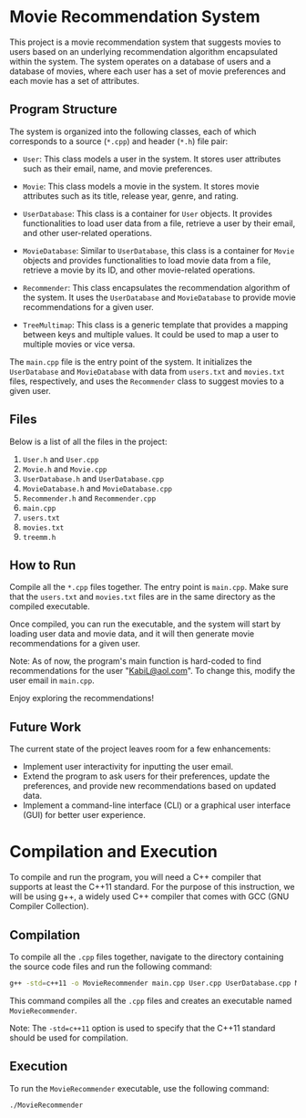# Movie Recommendation System

This project is a movie recommendation system that suggests movies to users based on an underlying recommendation algorithm encapsulated within the system. The system operates on a database of users and a database of movies, where each user has a set of movie preferences and each movie has a set of attributes.

## Program Structure

The system is organized into the following classes, each of which corresponds to a source (`*.cpp`) and header (`*.h`) file pair:

- `User`: This class models a user in the system. It stores user attributes such as their email, name, and movie preferences.

- `Movie`: This class models a movie in the system. It stores movie attributes such as its title, release year, genre, and rating.

- `UserDatabase`: This class is a container for `User` objects. It provides functionalities to load user data from a file, retrieve a user by their email, and other user-related operations.

- `MovieDatabase`: Similar to `UserDatabase`, this class is a container for `Movie` objects and provides functionalities to load movie data from a file, retrieve a movie by its ID, and other movie-related operations.

- `Recommender`: This class encapsulates the recommendation algorithm of the system. It uses the `UserDatabase` and `MovieDatabase` to provide movie recommendations for a given user.

- `TreeMultimap`: This class is a generic template that provides a mapping between keys and multiple values. It could be used to map a user to multiple movies or vice versa.

The `main.cpp` file is the entry point of the system. It initializes the `UserDatabase` and `MovieDatabase` with data from `users.txt` and `movies.txt` files, respectively, and uses the `Recommender` class to suggest movies to a given user.

## Files

Below is a list of all the files in the project:

1. `User.h` and `User.cpp`
2. `Movie.h` and `Movie.cpp`
3. `UserDatabase.h` and `UserDatabase.cpp`
4. `MovieDatabase.h` and `MovieDatabase.cpp`
5. `Recommender.h` and `Recommender.cpp`
6. `main.cpp`
7. `users.txt`
8. `movies.txt`
9. `treemm.h`

## How to Run

Compile all the `*.cpp` files together. The entry point is `main.cpp`. Make sure that the `users.txt` and `movies.txt` files are in the same directory as the compiled executable.

Once compiled, you can run the executable, and the system will start by loading user data and movie data, and it will then generate movie recommendations for a given user.

Note: As of now, the program's main function is hard-coded to find recommendations for the user "KabiL@aol.com". To change this, modify the user email in `main.cpp`.

Enjoy exploring the recommendations!

## Future Work

The current state of the project leaves room for a few enhancements:

- Implement user interactivity for inputting the user email.
- Extend the program to ask users for their preferences, update the preferences, and provide new recommendations based on updated data.
- Implement a command-line interface (CLI) or a graphical user interface (GUI) for better user experience.
  
# Compilation and Execution

To compile and run the program, you will need a C++ compiler that supports at least the C++11 standard. For the purpose of this instruction, we will be using g++, a widely used C++ compiler that comes with GCC (GNU Compiler Collection).

## Compilation

To compile all the `.cpp` files together, navigate to the directory containing the source code files and run the following command:

```bash
g++ -std=c++11 -o MovieRecommender main.cpp User.cpp UserDatabase.cpp Movie.cpp MovieDatabase.cpp Recommender.cpp
```

This command compiles all the `.cpp` files and creates an executable named `MovieRecommender`.

Note: The `-std=c++11` option is used to specify that the C++11 standard should be used for compilation.

## Execution

To run the `MovieRecommender` executable, use the following command:

```bash
./MovieRecommender
```
